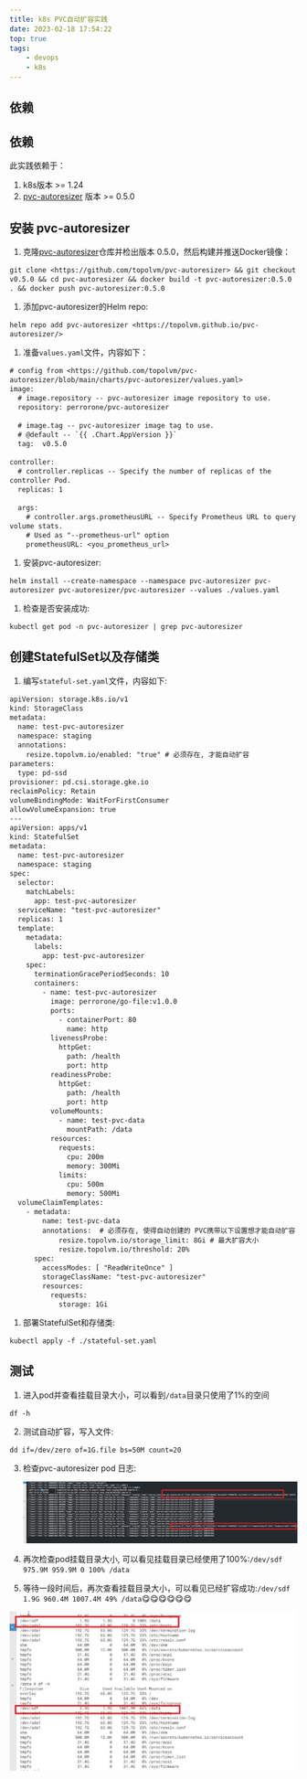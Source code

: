 ```yaml
---
title: k8s PVC自动扩容实践
date: 2023-02-18 17:54:22
top: true
tags:
    - devops
    - k8s
---
```

## 依赖
## 依赖

此实践依赖于：

1. k8s版本 >= 1.24
2. [pvc-autoresizer](https://github.com/topolvm/pvc-autoresizer) 版本 >= 0.5.0

## 安装 pvc-autoresizer

1. 克隆[pvc-autoresizer](https://github.com/topolvm/pvc-autoresizer)仓库并检出版本 0.5.0，然后构建并推送Docker镜像：

```
git clone <https://github.com/topolvm/pvc-autoresizer> && git checkout v0.5.0 && cd pvc-autoresizer && docker build -t pvc-autoresizer:0.5.0 . && docker push pvc-autoresizer:0.5.0

```

1. 添加pvc-autoresizer的Helm repo:

```
helm repo add pvc-autoresizer <https://topolvm.github.io/pvc-autoresizer/>

```

1. 准备`values.yaml`文件，内容如下：

```
# config from <https://github.com/topolvm/pvc-autoresizer/blob/main/charts/pvc-autoresizer/values.yaml>
image:
  # image.repository -- pvc-autoresizer image repository to use.
  repository: perrorone/pvc-autoresizer

  # image.tag -- pvc-autoresizer image tag to use.
  # @default -- `{{ .Chart.AppVersion }}`
  tag:  v0.5.0

controller:
  # controller.replicas -- Specify the number of replicas of the controller Pod.
  replicas: 1

  args:
    # controller.args.prometheusURL -- Specify Prometheus URL to query volume stats.
    # Used as "--prometheus-url" option
    prometheusURL: <you_prometheus_url>

```

1. 安装pvc-autoresizer:

```
helm install --create-namespace --namespace pvc-autoresizer pvc-autoresizer pvc-autoresizer/pvc-autoresizer --values ./values.yaml

```

1. 检查是否安装成功:

```
kubectl get pod -n pvc-autoresizer | grep pvc-autoresizer

```

## 创建StatefulSet以及存储类

1. 编写`stateful-set.yaml`文件，内容如下:

```
apiVersion: storage.k8s.io/v1
kind: StorageClass
metadata:
  name: test-pvc-autoresizer
  namespace: staging
  annotations:
    resize.topolvm.io/enabled: "true" # 必须存在, 才能自动扩容
parameters:
  type: pd-ssd
provisioner: pd.csi.storage.gke.io
reclaimPolicy: Retain
volumeBindingMode: WaitForFirstConsumer
allowVolumeExpansion: true
---
apiVersion: apps/v1
kind: StatefulSet
metadata:
  name: test-pvc-autoresizer
  namespace: staging
spec:
  selector:
    matchLabels:
      app: test-pvc-autoresizer
  serviceName: "test-pvc-autoresizer"
  replicas: 1
  template:
    metadata:
      labels:
        app: test-pvc-autoresizer
    spec:
      terminationGracePeriodSeconds: 10
      containers:
        - name: test-pvc-autoresizer
          image: perrorone/go-file:v1.0.0
          ports:
            - containerPort: 80
              name: http
          livenessProbe:
            httpGet:
              path: /health
              port: http
          readinessProbe:
            httpGet:
              path: /health
              port: http
          volumeMounts:
            - name: test-pvc-data
              mountPath: /data
          resources:
            requests:
              cpu: 200m
              memory: 300Mi
            limits:
              cpu: 500m
              memory: 500Mi
  volumeClaimTemplates:
    - metadata:
        name: test-pvc-data
        annotations:  # 必须存在, 使得自动创建的 PVC携带以下设置想才能自动扩容
            resize.topolvm.io/storage_limit: 8Gi # 最大扩容大小
            resize.topolvm.io/threshold: 20%
      spec:
        accessModes: [ "ReadWriteOnce" ]
        storageClassName: "test-pvc-autoresizer"
        resources:
          requests:
            storage: 1Gi

```

1. 部署StatefulSet和存储类:

```
kubectl apply -f ./stateful-set.yaml

```

## 测试

1. 进入pod并查看挂载目录大小，可以看到`/data`目录只使用了1%的空间

```
df -h

```

2. 测试自动扩容，写入文件:

```
dd if=/dev/zero of=1G.file bs=50M count=20

```

3. 检查pvc-autoresizer pod 日志:

   ![/medias/1666863168702.jpg](/medias/1666863168702.jpg)

4. 再次检查pod挂载目录大小, 可以看见挂载目录已经使用了100%:`/dev/sdf 975.9M 959.9M 0 100% /data`
5. 等待一段时间后，再次查看挂载目录大小，可以看见已经扩容成功:`/dev/sdf 1.9G 960.4M 1007.4M 49% /data`😋😋😋😋😋😋

![/medias/1666863439959.jpg](/medias/1666863439959.jpg)
